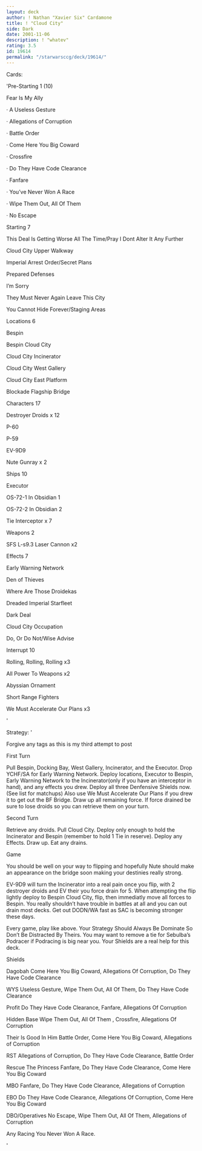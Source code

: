 ```yaml
---
layout: deck
author: ! Nathan "Xavier Six" Cardamone
title: ! "Cloud City"
side: Dark
date: 2001-11-06
description: ! "whatev"
rating: 3.5
id: 19614
permalink: "/starwarsccg/deck/19614/"
---
```

Cards: 

'Pre-Starting 1 (10)


Fear Is My Ally

·	A Useless Gesture

·	Allegations of Corruption

·	Battle Order

·	Come Here You Big Coward

·	Crossfire

·	Do They Have Code Clearance

·	Fanfare

·	You&#8217;ve Never Won A Race

·	Wipe Them Out, All Of Them

·	No Escape


Starting 7


This Deal Is Getting Worse All The Time/Pray I Dont Alter It Any Further

Cloud City Upper Walkway

Imperial Arrest Order/Secret Plans

Prepared Defenses

I&#8217;m Sorry

They Must Never Again Leave This City

You Cannot Hide Forever/Staging Areas


Locations 6


Bespin

Bespin Cloud City

Cloud City Incinerator

Cloud City  West Gallery

Cloud City East Platform

Blockade Flagship Bridge


Characters 17


Destroyer Droids x 12

P-60

P-59

EV-9D9

Nute Gunray x 2



Ships 10


Executor

OS-72-1 In Obsidian 1 

OS-72-2 In Obsidian 2

Tie Interceptor x 7


Weapons 2


SFS L-s9.3 Laser Cannon x2


Effects 7


Early Warning Network

Den of Thieves

Where Are Those Droidekas

Dreaded Imperial Starfleet

Dark Deal

Cloud City Occupation

Do, Or Do Not/Wise Advise


Interrupt 10


Rolling, Rolling, Rolling x3

All Power To Weapons x2

Abyssian Ornament

Short Range Fighters

We Must Accelerate Our Plans x3

'

Strategy: '

Forgive any tags as this is my third attempt to post


First Turn


Pull Bespin, Docking Bay, West Gallery, Incinerator, and the Executor. Drop YCHF/SA for Early Warning Network. Deploy locations, Executor to Bespin, Early Warning Network to the Incinerator(only if you have an interceptor in hand), and any effects you drew. Deploy all three Denfensive Shields now. (See list for matchups) Also use We Must Accelerate Our Plans if you drew it to get out the BF Bridge. Draw up all remaining force. If force drained be sure to lose droids so you can retrieve them on your turn.


Second Turn


Retrieve any droids. Pull Cloud City. Deploy only enough to hold the Incinerator and Bespin (remember to hold 1 Tie in reserve). Deploy any Effects. Draw up. Eat any drains.


Game


You should be well on your way to flipping and hopefully Nute should make an appearance on the bridge soon making your destinies really strong.

EV-9D9 will turn the Incinerator into a real pain once you flip, with 2 destroyer droids and EV their you force drain for 5. When attempting the flip lightly deploy to Bespin Cloud City, flip, then immediatly move all forces to Bespin. You really shouldn’t have trouble in battles at all and you can out drain most decks. Get out DODN/WA fast as SAC is becoming stronger these days.


Every game, play like above. Your Strategy Should Always Be Dominate So Don’t Be Distracted By Theirs. You may want to remove a tie for Sebulba’s Podracer if Podracing is big near you. Your Shields are a real help for this deck.  


Shields


Dagobah Come Here You Big Coward, Allegations Of Corruption, Do They Have Code Clearance


WYS Useless Gesture, Wipe Them Out, All Of Them, Do They Have Code Clearance


Profit Do They Have Code Clearance,  Fanfare, Allegations Of Corruption


Hidden Base Wipe Them Out, All Of Them , Crossfire, Allegations Of Corruption


Their Is Good In Him Battle Order, Come Here You Big Coward, Allegations of Corruption


RST Allegations of Corruption, Do They Have Code Clearance, Battle Order


Rescue The Princess Fanfare, Do They Have Code Clearance, Come Here You Big Coward


MBO Fanfare, Do They Have Code Clearance, Allegations of Corruption


EBO Do They Have Code Clearance, Allegations Of Corruption, Come Here You Big Coward


DBO/Operatives No Escape, Wipe Them Out, All Of Them, Allegations of Corruption


Any Racing You Never Won A Race.

'

